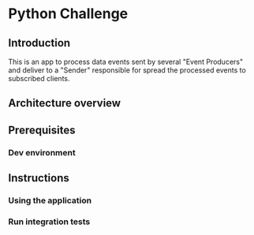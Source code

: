 # Python Challenge

## Introduction
This is an app to process data events sent by several "Event Producers" and deliver to a "Sender" responsible for spread the processed events to subscribed clients.

## Architecture overview

## Prerequisites

### Dev environment

## Instructions

### Using the application

### Run integration tests
